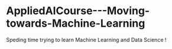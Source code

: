 # AppliedAICourse---Moving-towards-Machine-Learning
 Speding time trying to learn Machine Learning and Data Science !
